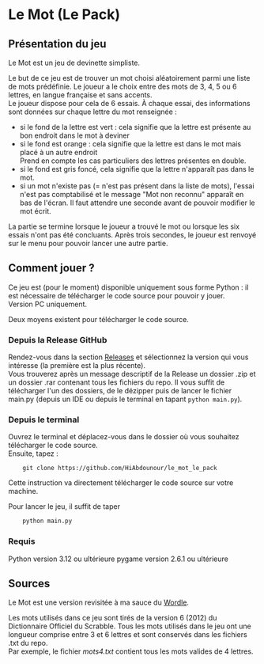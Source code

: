 # Le Mot (Le Pack)

## Présentation du jeu

Le Mot est un jeu de devinette simpliste.

Le but de ce jeu est de trouver un mot choisi aléatoirement parmi une liste de mots prédéfinie. Le joueur a le choix entre des mots de 3, 4, 5 ou 6 lettres, en langue française et sans accents.\
Le joueur dispose pour cela de 6 essais. À chaque essai, des informations sont données sur chaque lettre du mot renseignée :
- si le fond de la lettre est vert : cela signifie que la lettre est présente au bon endroit dans le mot à deviner
- si le fond est orange : cela signifie que la lettre est dans le mot mais placé à un autre endroit\
Prend en compte les cas particuliers des lettres présentes en double.
- si le fond est gris foncé, cela signifie que la lettre n'apparaît pas dans le mot.
- si un mot n'existe pas (= n'est pas présent dans la liste de mots), l'essai n'est pas comptabilisé et le message "Mot non reconnu" apparaît en bas de l'écran. Il faut attendre une seconde avant de pouvoir modifier le mot écrit.

La partie se termine lorsque le joueur a trouvé le mot ou lorsque les six essais n'ont pas été concluants. Après trois secondes, le joueur est renvoyé sur le menu pour pouvoir lancer une autre partie.

## Comment jouer ?

Ce jeu est (pour le moment) disponible uniquement sous forme Python : il est nécessaire de télécharger le code source pour pouvoir y jouer.\
Version PC uniquement.

Deux moyens existent pour télécharger le code source.

### Depuis la Release GitHub

Rendez-vous dans la section [Releases](https://github.com/HiAbdounour/le_mot_le_pack/edit/main/README.md) et sélectionnez la version qui vous intéresse (la première est la plus récente).\
Vous trouverez après un message descriptif de la Release un dossier .zip et un dossier .rar contenant tous les fichiers du repo. Il vous suffit de télécharger l'un des dossiers, de le dézipper puis de lancer le fichier main.py (depuis un IDE ou depuis le terminal en tapant `python main.py`).

### Depuis le terminal

Ouvrez le terminal et déplacez-vous dans le dossier où vous souhaitez télécharger le code source.\
Ensuite, tapez :
```git
    git clone https://github.com/HiAbdounour/le_mot_le_pack
```

Cette instruction va directement télécharger le code source sur votre machine.

Pour lancer le jeu, il suffit de taper
```bash
    python main.py
```

### Requis

Python version 3.12 ou ultérieure
pygame version 2.6.1 ou ultérieure

## Sources

Le Mot est une version revisitée à ma sauce du [Wordle](https://github.com/louanben/wordle-fr). 

Les mots utilisés dans ce jeu sont tirés de la version 6 (2012) du Dictionnaire Officiel du Scrabble. Tous les mots utilisés dans le jeu ont une longueur comprise entre 3 et 6 lettres et sont conservés dans les fichiers .txt du repo.\
Par exemple, le fichier *mots4.txt* contient tous les mots valides de 4 lettres.
